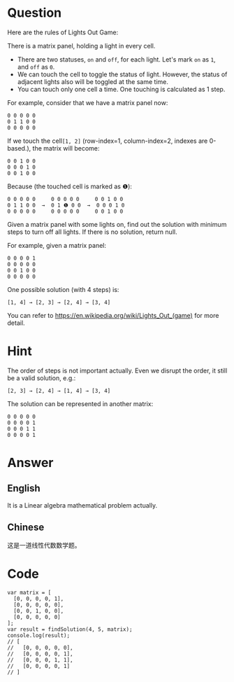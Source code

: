 # Question

Here are the rules of Lights Out Game:

There is a matrix panel, holding a light in every cell.
* There are two statuses, `on` and `off`, for each light. Let's mark `on` as `1`, and `off` as `0`.
* We can touch the cell to toggle the status of light. However, the status of adjacent lights also will be toggled at the same time.
* You can touch only one cell a time. One touching is calculated as 1 step. 

For example, consider that we have a matrix panel now:

    0 0 0 0 0
    0 1 1 0 0
    0 0 0 0 0

If we touch the cell`[1, 2]` (row-index=1, column-index=2, indexes are 0-based.), the matrix will become:

    0 0 1 0 0
    0 0 0 1 0
    0 0 1 0 0

Because (the touched cell is marked as ❶):

    0 0 0 0 0     0 0 0 0 0     0 0 1 0 0
    0 1 1 0 0  →  0 1 ❶ 0 0  →  0 0 0 1 0
    0 0 0 0 0     0 0 0 0 0     0 0 1 0 0

Given a matrix panel with some lights on, find out the solution with minimum steps to turn off all lights. If there is no solution, return null.

For example, given a matrix panel:

    0 0 0 0 1
    0 0 0 0 0
    0 0 1 0 0
    0 0 0 0 0

One possible solution (with 4 steps) is:

    [1, 4] → [2, 3] → [2, 4] → [3, 4]


You can refer to https://en.wikipedia.org/wiki/Lights_Out_(game) for more detail.

# Hint

The order of steps is not important actually. Even we disrupt the order, it still be a valid solution, e.g.:

    [2, 3] → [2, 4] → [1, 4] → [3, 4]

The solution can be represented in another matrix:

    0 0 0 0 0
    0 0 0 0 1
    0 0 0 1 1
    0 0 0 0 1

# Answer

## English
It is a Linear algebra mathematical problem actually.

## Chinese
这是一道线性代数数学题。

# Code
    var matrix = [
      [0, 0, 0, 0, 1],
      [0, 0, 0, 0, 0],
      [0, 0, 1, 0, 0],
      [0, 0, 0, 0, 0]
    ];
    var result = findSolution(4, 5, matrix);
    console.log(result);
    // [
    //   [0, 0, 0, 0, 0],
    //   [0, 0, 0, 0, 1],
    //   [0, 0, 0, 1, 1],
    //   [0, 0, 0, 0, 1]
    // ]
